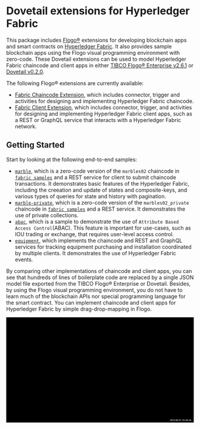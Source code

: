 # Dovetail extensions for Hyperledger Fabric
This package includes [Flogo®](https://www.flogo.io/) extensions for developing blockchain apps and smart contracts on [Hyperledger Fabric](https://www.hyperledger.org/projects/fabric).  It also provides sample blockchain apps using the Flogo visual programming environment with zero-code.  These Dovetail extensions can be used to model Hyperledger Fabric chaincode and client apps in either [TIBCO Flogo® Enterprise v2.6.1](https://docs.tibco.com/products/tibco-flogo-enterprise-2-6-1) or [Dovetail v0.2.0](https://github.com/TIBCOSoftware/dovetail).

The following Flogo® extensions are currently available:
- [Fabric Chaincode Extension](fabric), which includes connector, trigger and activities for designing and implementing Hyperledger Fabric chaincode.
- [Fabric Client Extension](fabclient), which includes connector, trigger, and activities for designing and implementing Hyperledger Fabric client apps, such as a REST or GraphQL service that interacts with a Hyperledger Fabric network.

## Getting Started
Start by looking at the following end-to-end samples:
- [`marble`](samples/marble), which is a zero-code version of the `marbles02` chaincode in [`fabric samples`](https://github.com/hyperledger/fabric-samples/tree/release-1.4/chaincode) and a REST service for client to submit chaincode transactions.  It demonstrates basic features of the Hyperledger Fabric, including the creeation and update of states and composite-keys, and various types of queries for state and history with pagination.
- [`marble-private`](samples/marble-private), which is a zero-code version of the `marbles02_private` chaincode in [`fabric samples`](https://github.com/hyperledger/fabric-samples/tree/release-1.4/chaincode) and a REST service.  It demonstrates the use of private collections.
- [ `abac`](samples/abac), which is a sample to demonstrate the use of `Attribute Based Access Control`(ABAC). This feature is important for use-cases, such as IOU trading or exchange, that requires user-level access control.
- [ `equipment`](samples/equipment), which implements the chaincode and REST and GraphQL services for tracking equipment purchasing and installation coordinated by multiple clients. It demonstrates the use of Hyperledger Fabric events.

By comparing other implementations of chaincode and client apps, you can see that hundreds of lines of boilerplate code are replaced by a single JSON model file exported from the TIBCO Flogo® Enterprise or Dovetail.  Besides, by using the Flogo visual programming environment, you do not have to learn much of the blockchain APIs nor special programming language for the smart contract.  You can implement chaincode and client apps for Hyperledger Fabric by simple drag-drop-mapping in Flogo.

![](import-app.gif)
